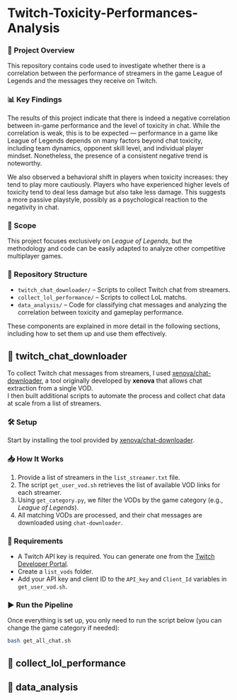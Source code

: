 # Twitch-Toxicity-Performances-Analysis

### 📌 Project Overview

This repository contains code used to investigate whether there is a correlation between the performance of streamers in the game League of Legends and the messages they receive on Twitch.

### 📊 Key Findings

The results of this project indicate that there is indeed a negative correlation between in-game performance and the level of toxicity in chat. While the correlation is weak, this is to be expected — performance in a game like League of Legends depends on many factors beyond chat toxicity, including team dynamics, opponent skill level, and individual player mindset. Nonetheless, the presence of a consistent negative trend is noteworthy.

We also observed a behavioral shift in players when toxicity increases: they tend to play more cautiously. Players who have experienced higher levels of toxicity tend to deal less damage but also take less damage. This suggests a more passive playstyle, possibly as a psychological reaction to the negativity in chat.

### 🎯 Scope

This project focuses exclusively on *League of Legends*, but the methodology and code can be easily adapted to analyze other competitive multiplayer games.

### 📁 Repository Structure

- `twitch_chat_downloader/` – Scripts to collect Twitch chat from streamers.
- `collect_lol_performance/` – Scripts to collect LoL matchs.
- `data_analysis/` – Code for classifying chat messages and analyzing the correlation between toxicity and gameplay performance.


These components are explained in more detail in the following sections, including how to set them up and use them effectively.

## 📂 twitch_chat_downloader

To collect Twitch chat messages from streamers, I used [xenova/chat-downloader](https://github.com/xenova/chat-downloader), a tool originally developed by **xenova** that allows chat extraction from a single VOD.  
I then built additional scripts to automate the process and collect chat data at scale from a list of streamers.

### 🛠️ Setup

Start by installing the tool provided by [xenova/chat-downloader](https://github.com/xenova/chat-downloader).

### 📥 How It Works

1. Provide a list of streamers in the `list_streamer.txt` file.
2. The script `get_user_vod.sh` retrieves the list of available VOD links for each streamer.
3. Using `get_category.py`, we filter the VODs by the game category (e.g., *League of Legends*).
4. All matching VODs are processed, and their chat messages are downloaded using `chat-downloader`.

### 🔑 Requirements

- A Twitch API key is required. You can generate one from the [Twitch Developer Portal](https://dev.twitch.tv/docs/api/).
- Create a `list_vods` folder.
- Add your API key and client ID to the `API_key` and `Client_Id` variables in `get_user_vod.sh`.

### ▶️ Run the Pipeline

Once everything is set up, you only need to run the script below (you can change the game category if needed):

```bash
bash get_all_chat.sh
```

## 📂 collect_lol_performance

## 📂 data_analysis
